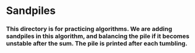 # Sandpiles
### This directory is for practicing algorithms. We are adding sandpiles in this algorithm, and balancing the pile if it becomes unstable after the sum. The pile is printed after each tumbling.